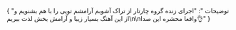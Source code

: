 {
  "توضیحات ": "اجرای زنده گروه چارتار از تراک آشوبم آرامشم تویی را با هم بشنویم و از این آهنگ بسیار زیبا و آرامش بخش لذت ببریم\n\nواقعا محشره این صدا👌"
}
